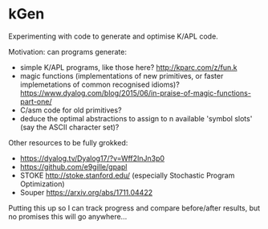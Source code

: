 # kGen

Experimenting with code to generate and optimise K/APL code.

Motivation: can programs generate:
- simple K/APL programs, like those here? http://kparc.com/z/fun.k
- magic functions (implementations of new primitives, or faster implemetations of common recognised idioms)? https://www.dyalog.com/blog/2015/06/in-praise-of-magic-functions-part-one/
- C/asm code for old primitives?
- deduce the optimal abstractions to assign to n available 'symbol slots' (say the ASCII character set)?

Other resources to be fully grokked:

- https://dyalog.tv/Dyalog17/?v=Wff2InJn3p0
- https://github.com/e9gille/gpapl
- STOKE http://stoke.stanford.edu/ (especially Stochastic Program Optimization)
- Souper https://arxiv.org/abs/1711.04422

Putting this up so I can track progress and compare before/after results, but no promises this will go anywhere...

